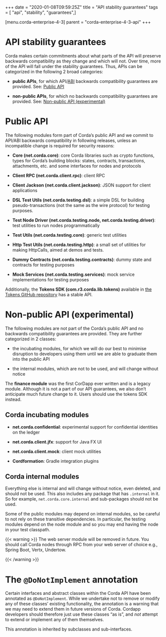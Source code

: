 +++
date = "2020-01-08T09:59:25Z"
title = "API stability guarantees"
tags = [ "api", "stability", "guarantees",]

[menu.corda-enterprise-4-3]
parent = "corda-enterprise-4-3-api"
+++


# API stability guarantees

Corda makes certain commitments about what parts of the API will preserve backwards compatibility as they change and
            which will not. Over time, more of the API will fall under the stability guarantees. Thus, APIs can be categorized in the following 2 broad categories:


* **public APIs**, for which API/[ABI](https://en.wikipedia.org/wiki/Application_binary_interface) backwards compatibility guarantees are provided. See: [Public API](#public-api)


* **non-public APIs**, for which no backwards compatibility guarantees are provided. See: [Non-public API (experimental)](#non-public-api)



# Public API

The following modules form part of Corda’s public API and we commit to API/ABI backwards compatibility in following releases, unless an incompatible change is required for security reasons:


* **Core (net.corda.core)**: core Corda libraries such as crypto functions, types for Corda’s building blocks: states, contracts, transactions, attachments, etc. and some interfaces for nodes and protocols


* **Client RPC (net.corda.client.rpc)**: client RPC


* **Client Jackson (net.corda.client.jackson)**: JSON support for client applications


* **DSL Test Utils (net.corda.testing.dsl)**: a simple DSL for building pseudo-transactions (not the same as the wire protocol) for testing purposes.


* **Test Node Driver (net.corda.testing.node, net.corda.testing.driver)**: test utilities to run nodes programmatically


* **Test Utils (net.corda.testing.core)**: generic test utilities


* **Http Test Utils (net.corda.testing.http)**: a small set of utilities for making HttpCalls, aimed at demos and tests.


* **Dummy Contracts (net.corda.testing.contracts)**: dummy state and contracts for testing purposes


* **Mock Services (net.corda.testing.services)**: mock service implementations for testing purposes


Additionally, the **Tokens SDK (com.r3.corda.lib.tokens)** available in [the Tokens GitHub repository](https://github.com/corda/token-sdk)
            has a stable API.


# Non-public API (experimental)

The following modules are not part of the Corda’s public API and no backwards compatibility guarantees are provided. They are further categorized in 2 classes:


* the incubating modules, for which we will do our best to minimise disruption to developers using them until we are able to graduate them into the public API


* the internal modules, which are not to be used, and will change without notice


The **finance module** was the first CorDapp ever written and is a legacy module. Although it is not a part of our API guarantees, we also
            don’t anticipate much future change to it. Users should use the tokens SDK instead.


## Corda incubating modules


* **net.corda.confidential**: experimental support for confidential identities on the ledger


* **net.corda.client.jfx**: support for Java FX UI


* **net.corda.client.mock**: client mock utilities


* **Cordformation**: Gradle integration plugins



## Corda internal modules

Everything else is internal and will change without notice, even deleted, and should not be used. This also includes any package that has
                `.internal` in it. So for example, `net.corda.core.internal` and sub-packages should not be used.

Some of the public modules may depend on internal modules, so be careful to not rely on these transitive dependencies. In particular, the
                testing modules depend on the node module and so you may end having the node in your test classpath.


{{< warning >}}
The web server module will be removed in future. You should call Corda nodes through RPC from your web server of choice e.g., Spring Boot, Vertx, Undertow.

{{< /warning >}}


# The `@DoNotImplement` annotation

Certain interfaces and abstract classes within the Corda API have been annotated
            as `@DoNotImplement`. While we undertake not to remove or modify any of these classes’ existing
            functionality, the annotation is a warning that we may need to extend them in future versions of Corda.
            Cordapp developers should therefore just use these classes “as is”, and *not* attempt to extend or implement any of them themselves.

This annotation is inherited by subclasses and sub-interfaces.


